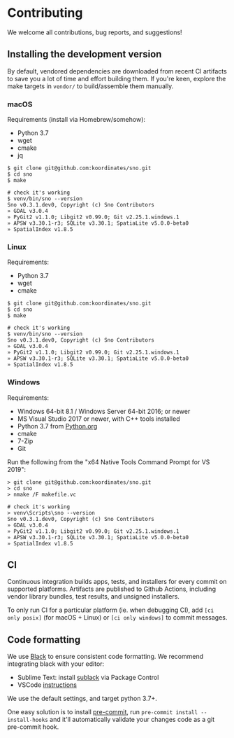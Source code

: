 # Contributing

We welcome all contributions, bug reports, and suggestions!

## Installing the development version

By default, vendored dependencies are downloaded from recent CI artifacts to save you a lot of time and effort building them. If you're keen, explore the make targets in `vendor/` to build/assemble them manually.

### macOS

Requirements (install via Homebrew/somehow):
* Python 3.7
* wget
* cmake
* jq

```console
$ git clone git@github.com:koordinates/sno.git
$ cd sno
$ make

# check it's working
$ venv/bin/sno --version
Sno v0.3.1.dev0, Copyright (c) Sno Contributors
» GDAL v3.0.4
» PyGit2 v1.1.0; Libgit2 v0.99.0; Git v2.25.1.windows.1
» APSW v3.30.1-r3; SQLite v3.30.1; SpatiaLite v5.0.0-beta0
» SpatialIndex v1.8.5
```

### Linux

Requirements:
* Python 3.7
* wget
* cmake

```console
$ git clone git@github.com:koordinates/sno.git
$ cd sno
$ make

# check it's working
$ venv/bin/sno --version
Sno v0.3.1.dev0, Copyright (c) Sno Contributors
» GDAL v3.0.4
» PyGit2 v1.1.0; Libgit2 v0.99.0; Git v2.25.1.windows.1
» APSW v3.30.1-r3; SQLite v3.30.1; SpatiaLite v5.0.0-beta0
» SpatialIndex v1.8.5
```

### Windows

Requirements:
* Windows 64-bit 8.1 / Windows Server 64-bit 2016; or newer
* MS Visual Studio 2017 or newer, with C++ tools installed
* Python 3.7 from [Python.org](https://python.org)
* cmake
* 7-Zip
* Git

Run the following from the "x64 Native Tools Command Prompt for VS 2019":

```console
> git clone git@github.com:koordinates/sno.git
> cd sno
> nmake /F makefile.vc

# check it's working
> venv\Scripts\sno --version
Sno v0.3.1.dev0, Copyright (c) Sno Contributors
» GDAL v3.0.4
» PyGit2 v1.1.0; Libgit2 v0.99.0; Git v2.25.1.windows.1
» APSW v3.30.1-r3; SQLite v3.30.1; SpatiaLite v5.0.0-beta0
» SpatialIndex v1.8.5
```

## CI

Continuous integration builds apps, tests, and installers for every commit on supported platforms. Artifacts are published to Github Actions, including vendor library bundles, test results, and unsigned installers.

To only run CI for a particular platform (ie. when debugging CI), add `[ci only posix]` (for macOS + Linux) or `[ci only windows]` to commit messages.

## Code formatting

We use [Black](https://github.com/psf/black) to ensure consistent code formatting. We recommend integrating black with your editor:

* Sublime Text: install [sublack](https://packagecontrol.io/packages/sublack) via Package Control
* VSCode [instructions](https://code.visualstudio.com/docs/python/editing#_formatting)

We use the default settings, and target python 3.7+.

One easy solution is to install [pre-commit](https://pre-commit.com), run `pre-commit install --install-hooks` and it'll automatically validate your changes code as a git pre-commit hook.
